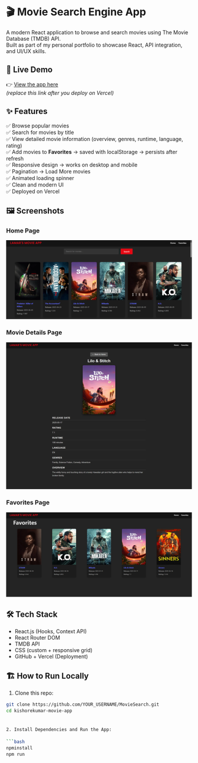 # 🎬 Movie Search Engine App

A modern React application to browse and search movies using The Movie Database (TMDB) API.  
Built as part of my personal portfolio to showcase React, API integration, and UI/UX skills.

## 🚀 Live Demo

👉 [View the app here]((https://movie-search-theta-lemon.vercel.app/))  
_(replace this link after you deploy on Vercel)_

## ✨ Features

✅ Browse popular movies  
✅ Search for movies by title  
✅ View detailed movie information (overview, genres, runtime, language, rating)  
✅ Add movies to **Favorites** → saved with localStorage → persists after refresh  
✅ Responsive design → works on desktop and mobile  
✅ Pagination → Load More movies  
✅ Animated loading spinner  
✅ Clean and modern UI  
✅ Deployed on Vercel

## 🖼️ Screenshots

### Home Page

![Home Page](screenshot-home.png)

### Movie Details Page

![Movie Details](screenshot-details.png)

### Favorites Page

![Favorites](screenshot-favorites.png)

## 🛠️ Tech Stack

- React.js (Hooks, Context API)
- React Router DOM
- TMDB API
- CSS (custom + responsive grid)
- GitHub + Vercel (Deployment)

## 🏗️ How to Run Locally

1. Clone this repo:

````bash
git clone https://github.com/YOUR_USERNAME/MovieSearch.git
cd kishorekumar-movie-app


2. Install Dependencies and Run the App:

```bash
npminstall
npm run
````
